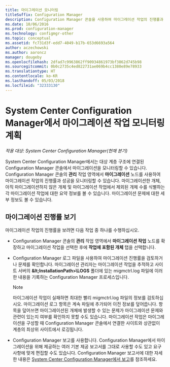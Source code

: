 ```yaml
---
title: 마이그레이션 모니터링
titleSuffix: Configuration Manager
description: Configuration Manager 콘솔을 사용하여 마이그레이션 작업의 진행률과 성공을 모니터링하는 방법을 알아봅니다.
ms.date: 10/06/2016
ms.prod: configuration-manager
ms.technology: configmgr-other
ms.topic: conceptual
ms.assetid: fc731d3f-edd7-4049-b17b-653d6693a564
author: aczechowski
ms.author: aaroncz
manager: dougeby
ms.openlocfilehash: 2dfad7c9963862ff90934861973bf3862d745b98
ms.sourcegitcommit: 0b0c2735c4ed822731ae069b4cc1380e89e78933
ms.translationtype: HT
ms.contentlocale: ko-KR
ms.lasthandoff: 05/03/2018
ms.locfileid: "32333130"
---
```

# <a name="planning-to-monitor-migration-activity-in-system-center-configuration-manager"></a>System Center Configuration Manager에서 마이그레이션 작업 모니터링 계획

*적용 대상: System Center Configuration Manager(현재 분기)*

System Center Configuration Manager에서는 대상 계층 구조에 연결된 Configuration Manager 콘솔에서 마이그레이션을 모니터링할 수 있습니다. Configuration Manager 콘솔의 **관리** 작업 영역에서 **마이그레이션** 노드를 사용하여 마이그레이션 작업의 진행률과 성공을 모니터링할 수 있습니다. 마이그레이션한 개체, 아직 마이그레이션하지 않은 개체 및 마이그레이션 작업에서 제외된 개체 수를 식별하는 각 마이그레이션 작업에 대한 요약 정보를 볼 수 있습니다. 마이그레이션 문제에 대한 세부 정보도 볼 수 있습니다.  

## <a name="view-migration-progress"></a>마이그레이션 진행률 보기  
 마이그레이션 작업의 진행률을 보려면 다음 작업 중 하나를 수행하십시오.  

-   Configuration Manager 콘솔의 **관리** 작업 영역에서 **마이그레이션 작업** 노드를 확장하고 마이그레이션 작업을 선택한 후에 **작업에 포함된 개체** 탭을 선택합니다.  

-   Configuration Manager 로그 파일을 사용하여 마이그레이션 진행률을 검토하거나 문제를 확인합니다. 마이그레이션 관리자는 마이그레이션 작업을 추적하고 사이트 서버의 **\&lt;InstallationPath\>\\LOGS** 폴더에 있는 migmctrl.log 파일에 이러한 내용을 기록하는 Configuration Manager 프로세스입니다.  

    > [!NOTE]  
    >  마이그레이션 작업이 실패하면 최대한 빨리 migmctrl.log 파일의 정보를 검토하십시오. 마이그레이션 로그 항목은 계속 파일에 추가되어 이전 정보를 덮어씁니다. 항목을 덮어쓰면 마이그레이션된 개체에 발생할 수 있는 문제가 마이그레이션 문제와 관련이 있는지 여부를 확인하지 못할 수도 있습니다. 마이그레이션 작업은 마이그레이션을 구성할 때 Configuration Manager 콘솔에서 연결한 사이트와 상관없이 계층의 최상위 사이트에서 로깅됩니다.  

-   Configuration Manager 보고를 사용합니다. Configuration Manager에서 마이그레이션을 위해 제공하는 여러 기본 제공 보고서를 그대로 사용할 수도 있고 요구 사항에 맞게 편집할 수도 있습니다. Configuration Manager 보고서에 대한 자세한 내용은 [System Center Configuration Manager에서 보고](../../core/servers/manage/reporting.md)를 참조하세요.  
